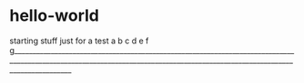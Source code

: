 # hello-world
starting stuff
just
for
a test
a
b
c
d
e
f
g____________________________________________________________________________________________________________________________________________________________________________
